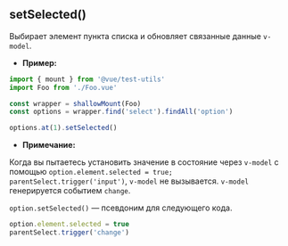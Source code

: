 ## setSelected()

Выбирает элемент пункта списка и обновляет связанные данные `v-model`.

- **Пример:**

```js
import { mount } from '@vue/test-utils'
import Foo from './Foo.vue'

const wrapper = shallowMount(Foo)
const options = wrapper.find('select').findAll('option')

options.at(1).setSelected()
```

- **Примечание:**

Когда вы пытаетесь установить значение в состояние через `v-model` с помощью `option.element.selected = true; parentSelect.trigger('input')`, `v-model` не вызывается. `v-model` генерируется событием `change`.

`option.setSelected()` — псевдоним для следующего кода.

```js
option.element.selected = true
parentSelect.trigger('change')
```
